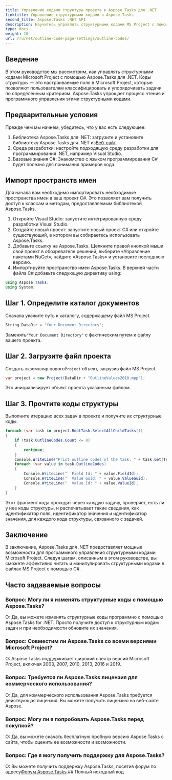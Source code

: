 ```yaml
---
title: Управление кодами структуры проекта в Aspose.Tasks для .NET
linktitle: Управление структурными кодами в Aspose.Tasks
second_title: Aspose.Tasks .NET API
description: Научитесь управлять структурными кодами MS Project с помощью Aspose.Tasks для .NET. Упростите организацию проекта без особых усилий.
type: docs
weight: 10
url: /ru/net/outline-code-page-settings/outline-codes/
---
```

## Введение
В этом руководстве мы рассмотрим, как управлять структурными кодами Microsoft Project с помощью Aspose.Tasks для .NET. Коды структуры — это настраиваемые поля в Microsoft Project, которые позволяют пользователям классифицировать и упорядочивать задачи по определенным критериям. Aspose.Tasks упрощает процесс чтения и программного управления этими структурными кодами.
## Предварительные условия
Прежде чем мы начнем, убедитесь, что у вас есть следующее:
1.  Библиотека Aspose.Tasks для .NET: загрузите и установите библиотеку Aspose.Tasks для .NET из[Веб-сайт](https://releases.aspose.com/tasks/net/).
2. Среда разработки: настройте подходящую среду разработки для программирования .NET, например Visual Studio.
3. Базовые знания C#: Знакомство с языком программирования C# будет полезно для понимания примеров кода.

## Импорт пространств имен
Для начала вам необходимо импортировать необходимые пространства имен в ваш проект C#. Это позволяет вам получить доступ к классам и методам, предоставляемым библиотекой Aspose.Tasks.
1. Откройте Visual Studio: запустите интегрированную среду разработки Visual Studio.
2. Создайте новый проект: запустите новый проект C# или откройте существующий, в котором вы собираетесь использовать Aspose.Tasks.
3. Добавьте ссылку на Aspose.Tasks. Щелкните правой кнопкой мыши свой проект в обозревателе решений, выберите «Управление пакетами NuGet», найдите «Aspose.Tasks» и установите последнюю версию.
4. Импортируйте пространство имен Aspose.Tasks. В верхней части файла C# добавьте следующую директиву using:
```csharp
using Aspose.Tasks;
using System;

```
## Шаг 1. Определите каталог документов
Сначала укажите путь к каталогу, содержащему файл MS Project.
```csharp
String DataDir = "Your Document Directory";
```
 Заменять`"Your Document Directory"` с фактическим путем к файлу вашего проекта.
## Шаг 2. Загрузите файл проекта
 Создать экземпляр нового`Project` объект, загрузив файл MS Project.
```csharp
var project = new Project(DataDir + "OutlineValues2010.mpp");
```
Это инициализирует объект проекта указанным файлом.
## Шаг 3. Прочтите коды структуры
Выполните итерацию всех задач в проекте и получите их структурные коды.
```csharp
foreach (var task in project.RootTask.SelectAllChildTasks())
{
    if (task.OutlineCodes.Count <= 0)
    {
        continue;
    }
    Console.WriteLine("Print outline codes of the task: " + task.Get(Tsk.Name));
    foreach (var value in task.OutlineCodes)
    {
        Console.WriteLine("  Field Id: " + value.FieldId);
        Console.WriteLine("  Value Guid: " + value.ValueGuid);
        Console.WriteLine("  Value Id: " + value.ValueId);
    }
}
```
Этот фрагмент кода проходит через каждую задачу, проверяет, есть ли у нее коды структуры, и распечатывает такие сведения, как идентификатор поля, идентификатор значения и идентификатор значения, для каждого кода структуры, связанного с задачей.

## Заключение
В заключение, Aspose.Tasks для .NET предоставляет мощные возможности для программного управления структурными кодами Microsoft Project. Следуя шагам, описанным в этом руководстве, вы сможете эффективно читать и манипулировать структурными кодами в файлах MS Project с помощью C#.
## Часто задаваемые вопросы
### Вопрос: Могу ли я изменять структурные коды с помощью Aspose.Tasks?
О: Да, вы можете изменять структурные коды программно с помощью Aspose.Tasks for .NET. Просто получите доступ к структурным кодам задач и при необходимости обновите их значения.
### Вопрос: Совместим ли Aspose.Tasks со всеми версиями Microsoft Project?
О: Aspose.Tasks поддерживает широкий спектр версий Microsoft Project, включая 2003, 2007, 2010, 2013, 2016 и 2019.
### Вопрос: Требуется ли Aspose.Tasks лицензия для коммерческого использования?
О: Да, для коммерческого использования Aspose.Tasks требуется действующая лицензия. Вы можете получить лицензию на веб-сайте Aspose.
### Вопрос: Могу ли я попробовать Aspose.Tasks перед покупкой?
О: Да, вы можете скачать бесплатную пробную версию Aspose.Tasks с сайта, чтобы оценить ее возможности и возможности.
### Вопрос: Где я могу получить поддержку для Aspose.Tasks?
 О: Вы можете получить поддержку Aspose.Tasks, посетив форум по адресу[Форум Aspose.Tasks](https://forum.aspose.com/c/tasks/15).## Полный исходный код